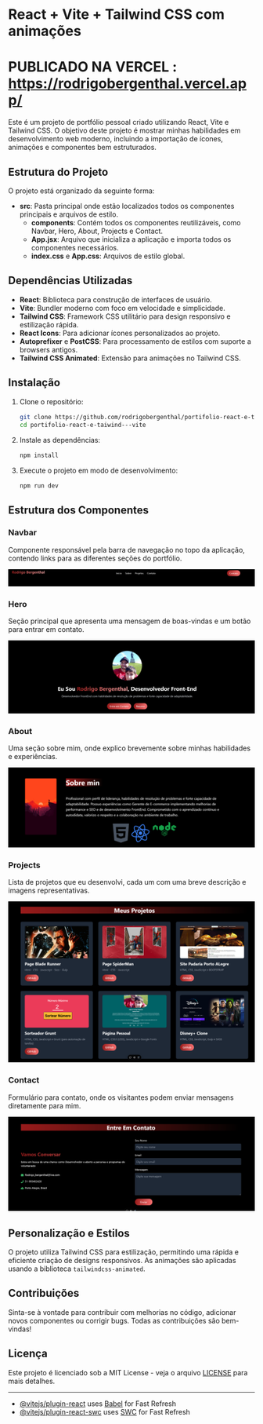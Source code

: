 # React + Vite + Tailwind CSS com animações

# PUBLICADO NA VERCEL : https://rodrigobergenthal.vercel.app/



Este é um projeto de portfólio pessoal criado utilizando React, Vite e Tailwind CSS. O objetivo deste projeto é mostrar minhas habilidades em desenvolvimento web moderno, incluindo a importação de ícones, animações e componentes bem estruturados.

## Estrutura do Projeto

O projeto está organizado da seguinte forma:

- **src**: Pasta principal onde estão localizados todos os componentes principais e arquivos de estilo.
  - **components**: Contém todos os componentes reutilizáveis, como Navbar, Hero, About, Projects e Contact.
  - **App.jsx**: Arquivo que inicializa a aplicação e importa todos os componentes necessários.
  - **index.css** e **App.css**: Arquivos de estilo global.

## Dependências Utilizadas

- **React**: Biblioteca para construção de interfaces de usuário.
- **Vite**: Bundler moderno com foco em velocidade e simplicidade.
- **Tailwind CSS**: Framework CSS utilitário para design responsivo e estilização rápida.
- **React Icons**: Para adicionar ícones personalizados ao projeto.
- **Autoprefixer** e **PostCSS**: Para processamento de estilos com suporte a browsers antigos.
- **Tailwind CSS Animated**: Extensão para animações no Tailwind CSS.

## Instalação

1. Clone o repositório:
    ```bash
    git clone https://github.com/rodrigobergenthal/portifolio-react-e-taiwind---vite.git
    cd portifolio-react-e-taiwind---vite
    ```

2. Instale as dependências:
    ```bash
    npm install
    ```

3. Execute o projeto em modo de desenvolvimento:
    ```bash
    npm run dev
    ```

## Estrutura dos Componentes

### Navbar

Componente responsável pela barra de navegação no topo da aplicação, contendo links para as diferentes seções do portfólio.

![Navbar](./src/assets/navbar.png)

### Hero

Seção principal que apresenta uma mensagem de boas-vindas e um botão para entrar em contato.

![Hero](./src/assets/hero.png)

### About

Uma seção sobre mim, onde explico brevemente sobre minhas habilidades e experiências.

![About](./src/assets/about.png)

### Projects

Lista de projetos que eu desenvolvi, cada um com uma breve descrição e imagens representativas.

![Projects](./src/assets/projects.png)

### Contact

Formulário para contato, onde os visitantes podem enviar mensagens diretamente para mim.

![Contact](./src/assets/contact.png)

## Personalização e Estilos

O projeto utiliza Tailwind CSS para estilização, permitindo uma rápida e eficiente criação de designs responsivos. As animações são aplicadas usando a biblioteca `tailwindcss-animated`.

## Contribuições

Sinta-se à vontade para contribuir com melhorias no código, adicionar novos componentes ou corrigir bugs. Todas as contribuições são bem-vindas!

## Licença

Este projeto é licenciado sob a MIT License - veja o arquivo [LICENSE](LICENSE) para mais detalhes.

---

- [@vitejs/plugin-react](https://github.com/vitejs/vite-plugin-react/blob/main/packages/plugin-react/README.md) uses [Babel](https://babeljs.io/) for Fast Refresh
- [@vitejs/plugin-react-swc](https://github.com/vitejs/vite-plugin-react-swc) uses [SWC](https://swc.rs/) for Fast Refresh
